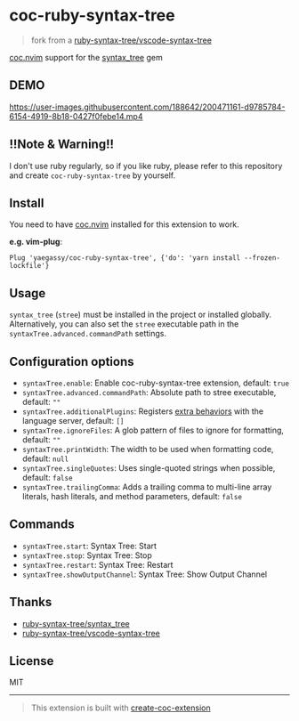 # coc-ruby-syntax-tree

> fork from a [ruby-syntax-tree/vscode-syntax-tree](https://github.com/ruby-syntax-tree/vscode-syntax-tree)

[coc.nvim](https://github.com/neoclide/coc.nvim) support for the [syntax_tree](https://github.com/ruby-syntax-tree/syntax_tree) gem

## DEMO

https://user-images.githubusercontent.com/188642/200471161-d9785784-6154-4919-8b18-0427f0febe14.mp4

## **!!Note & Warning!!**

I don't use ruby regularly, so if you like ruby, please refer to this repository and create `coc-ruby-syntax-tree` by yourself.

## Install

You need to have [coc.nvim](https://github.com/neoclide/coc.nvim) installed for this extension to work.

**e.g. vim-plug**:

```vim
Plug 'yaegassy/coc-ruby-syntax-tree', {'do': 'yarn install --frozen-lockfile'}
```

## Usage

`syntax_tree` (`stree`) must be installed in the project or installed globally. Alternatively, you can also set the `stree` executable path in the `syntaxTree.advanced.commandPath` settings.

## Configuration options

- `syntaxTree.enable`: Enable coc-ruby-syntax-tree extension, default: `true`
- `syntaxTree.advanced.commandPath`: Absolute path to stree executable, default: `""`
- `syntaxTree.additionalPlugins`: Registers [extra behaviors](https://github.com/ruby-syntax-tree/syntax_tree#plugins) with the language server, default: `[]`
- `syntaxTree.ignoreFiles`: A glob pattern of files to ignore for formatting, default: `""`
- `syntaxTree.printWidth`: The width to be used when formatting code, default: `null`
- `syntaxTree.singleQuotes`: Uses single-quoted strings when possible, default: `false`
- `syntaxTree.trailingComma`: Adds a trailing comma to multi-line array literals, hash literals, and method parameters, default: `false`

## Commands

- `syntaxTree.start`: Syntax Tree: Start
- `syntaxTree.stop`: Syntax Tree: Stop
- `syntaxTree.restart`: Syntax Tree: Restart
- `syntaxTree.showOutputChannel`: Syntax Tree: Show Output Channel

## Thanks

- [ruby-syntax-tree/syntax_tree](https://github.com/ruby-syntax-tree/syntax_tree)
- [ruby-syntax-tree/vscode-syntax-tree](https://github.com/ruby-syntax-tree/vscode-syntax-tree)

## License

MIT

---

> This extension is built with [create-coc-extension](https://github.com/fannheyward/create-coc-extension)
